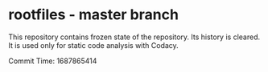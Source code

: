 # rootfiles - master branch

This repository contains frozen state of the repository.
Its history is cleared. It is used only for static code
analysis with Codacy.

Commit Time: 1687865414